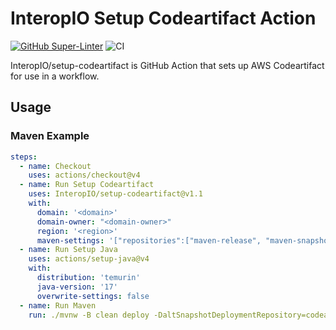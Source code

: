 # InteropIO Setup Codeartifact Action

[![GitHub Super-Linter](https://github.com/InteropIO/setup-codeartifact/actions/workflows/linter.yml/badge.svg)](https://github.com/marketplace/actions/super-linter)
![CI](https://github.com/InteropIO/setup-codeartifact/actions/workflows/ci.yml/badge.svg)

InteropIO/setup-codeartifact is GitHub Action that sets up AWS Codeartifact for
use in a  workflow.

## Usage

### Maven Example

```yaml
steps:
  - name: Checkout
    uses: actions/checkout@v4
  - name: Run Setup Codeartifact
    uses: InteropIO/setup-codeartifact@v1.1
    with:
      domain: '<domain>'
      domain-owner: "<domain-owner>"
      region: '<region>'
      maven-settings: '["repositories":["maven-release", "maven-snapshot"], "pluginRepositories":["maven-release"], "servers": ["codeartifact"]]'
  - name: Run Setup Java
    uses: actions/setup-java@v4
    with:
      distribution: 'temurin'
      java-version: '17'
      overwrite-settings: false
  - name: Run Maven
    run: ./mvnw -B clean deploy -DaltSnapshotDeploymentRepository=codeartifact::https://<domain>-<domain-owner>.d.codeartifact.<region>.amazonaws.com/maven/maven-snapshot-local -DaltReleaseDeploymentRepository=codeartifact::https://<domain>-<domain-owner>.d.codeartifact.<region>.amazonaws.com/maven/maven-release-local
```
